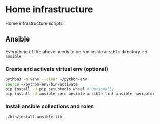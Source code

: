 # Home infrastructure
Home infrastructure scripts

## Ansible

Everything of the above needs to be run inside `ansible` directory. `cd ansible`


### Create and activate virtual env (optional)
```bash
python3 -m venv --clear ~/python-env
source ~/python-env/bin/activate
pip install -U pip setuptools wheel # Optionally
pip install -U ansible-core ansible ansible-lint ansible-navigator
```


### Install ansible collections and roles
```bash
./bin/install-ansible-lib
```
